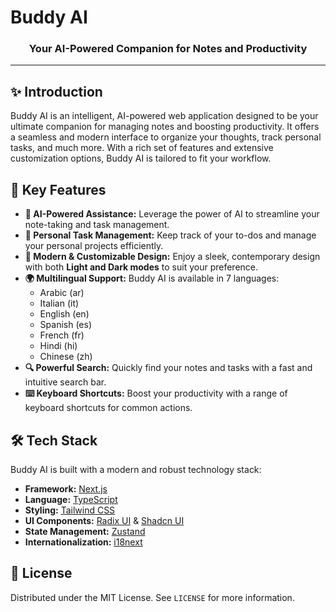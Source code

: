 # Buddy AI

<h3 align="center">Your AI-Powered Companion for Notes and Productivity</h3>

---


## ✨ Introduction

Buddy AI is an intelligent, AI-powered web application designed to be your ultimate companion for managing notes and boosting productivity. It offers a seamless and modern interface to organize your thoughts, track personal tasks, and much more. With a rich set of features and extensive customization options, Buddy AI is tailored to fit your workflow.

## 🚀 Key Features

- **🤖 AI-Powered Assistance:** Leverage the power of AI to streamline your note-taking and task management.
- **📝 Personal Task Management:** Keep track of your to-dos and manage your personal projects efficiently.
- **🎨 Modern & Customizable Design:** Enjoy a sleek, contemporary design with both **Light and Dark modes** to suit your preference.
- **🌍 Multilingual Support:** Buddy AI is available in 7 languages:
  - Arabic (ar)
  - Italian (it)
  - English (en)
  - Spanish (es)
  - French (fr)
  - Hindi (hi)
  - Chinese (zh)
- **🔍 Powerful Search:** Quickly find your notes and tasks with a fast and intuitive search bar.
- **⌨️ Keyboard Shortcuts:** Boost your productivity with a range of keyboard shortcuts for common actions.

## 🛠️ Tech Stack

Buddy AI is built with a modern and robust technology stack:

- **Framework:** [Next.js](https://nextjs.org/)
- **Language:** [TypeScript](https://www.typescriptlang.org/)
- **Styling:** [Tailwind CSS](https://tailwindcss.com/)
- **UI Components:** [Radix UI](https://www.radix-ui.com/) & [Shadcn UI](https://ui.shadcn.com/)
- **State Management:** [Zustand](https://zustand-demo.pmnd.rs/)
- **Internationalization:** [i18next](https://www.i18next.com/)

## 📄 License

Distributed under the MIT License. See `LICENSE` for more information.
